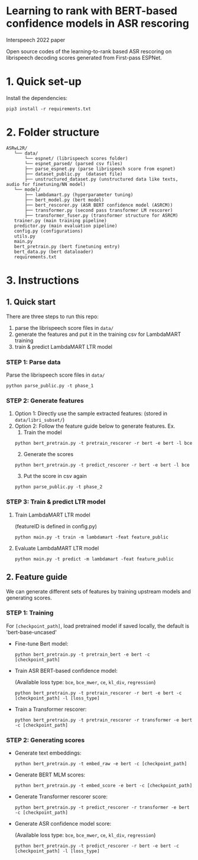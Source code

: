 # Learning to rank with BERT-based confidence models in ASR rescoring
Interspeech 2022 paper

Open source codes of the learning-to-rank based ASR rescoring on librispeech decoding scores generated from First-pass ESPNet.

# 1. Quick set-up

Install the dependencies:
```
pip3 install -r requirements.txt
```

# 2. Folder structure

```
ASRwL2R/
   └── data/
       └── espnet/ (librispeech scores folder)
       └── espnet_parsed/ (parsed csv files)
       ├── parse_espnet.py (parse librispeech score from espnet)
       ├── dataset_public.py  (dataset file)
       ├── unstructured_dataset.py (unstructured data like texts, audio for finetuning/NN model)
   └── model/
       ├── lambdamart.py (hyperparameter tuning)
       ├── bert_model.py (bert model)
       ├── bert_rescorer.py (ASR BERT confidence model (ASRCM))
       ├── transformer.py (second pass transformer LM rescorer)
       ├── transformer_fuser.py (transformer structure for ASRCM)
   trainer.py (main training pipeline)
   predictor.py (main evaluation pipeline)
   config.py (configurations)
   utils.py
   main.py
   bert_pretrain.py (bert finetuning entry)
   bert_data.py (bert dataloader)
   requirements.txt
```


# 3. Instructions

## 1. Quick start

There are three steps to run this repo: 
1) parse the librispeech score files in `data/`
2) generate the features and put it in the training csv for LambdaMART training
3) train & predict LambdaMART LTR model

### STEP 1: Parse data
Parse the librispeech score files in `data/`
   ```
   python parse_public.py -t phase_1
   ```

### STEP 2: Generate features
1. Option 1: Directly use the sample extracted features: (stored in `data/libri_subset/`)
2. Option 2: Follow the feature guide below to generate features.
   Ex. 
   1) Train the model
   ```
   python bert_pretrain.py -t pretrain_rescorer -r bert -e bert -l bce
   ```
   2) Generate the scores
   ```
   python bert_pretrain.py -t predict_rescorer -r bert -e bert -l bce
   ```
   3) Put the score in csv again
   ```
   python parse_public.py -t phase_2
   ```

### STEP 3: Train & predict LTR model
1) Train LambdaMART LTR model
   
   (featureID is defined in config.py)
   ```
   python main.py -t train -m lambdamart -feat feature_public
   ```
2) Evaluate LambdaMART LTR model
   ```
   python main.py -t predict -m lambdamart -feat feature_public
   ```

## 2. Feature guide

We can generate different sets of features by training upstream models and generating scores.

### STEP 1: Training

For `[checkpoint_path]`, load pretrained model if saved locally, the default is 'bert-base-uncased'
  
  * Fine-tune Bert model:
     ```
     python bert_pretrain.py -t pretrain_bert -e bert -c [checkpoint_path]
     ```

  * Train ASR BERT-based confidence model:
    
    (Available loss type: `bce`, `bce_mwer`, `ce`, `kl_div`, `regression`)
     ```
     python bert_pretrain.py -t pretrain_rescorer -r bert -e bert -c [checkpoint_path] -l [loss_type]
     ```

  * Train a Transformer rescorer:
     ```
     python bert_pretrain.py -t pretrain_rescorer -r transformer -e bert -c [checkpoint_path]
     ```
      
### STEP 2: Generating scores
  
  
  * Generate text embeddings:
     ```
     python bert_pretrain.py -t embed_raw -e bert -c [checkpoint_path]
     ```
  
  * Generate BERT MLM scores:
     ```
     python bert_pretrain.py -t embed_score -e bert -c [checkpoint_path]
     ```
  
  * Generate Transformer rescorer score:
     ```
     python bert_pretrain.py -t predict_rescorer -r transformer -e bert -c [checkpoint_path]
     ```

  * Generate ASR confidence model score:

    (Available loss type: `bce`, `bce_mwer`, `ce`, `kl_div`, `regression`)
     ```
     python bert_pretrain.py -t predict_rescorer -r bert -e bert -c [checkpoint_path] -l [loss_type]
     ```